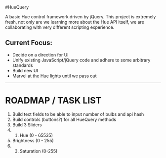 #HueQuery

A basic Hue control framework driven by jQuery. This project is extremely fresh, not only are we learning more about the Hue API itself, we are collaborating with very different scripting experience.

## Current Focus:
* Decide on a direction for UI
* Unify existing JavaScript/jQuery code and adhere to some arbitrary standards
* Build new UI
* Marvel at the Hue lights until we pass out


---
# ROADMAP / TASK LIST
1. Build text fields to be able to input number of bulbs and api hash
2. Build controls (buttons?) for all HueQuery methods
3. Build 3 Sliders
3. 1. Hue (0 - 65535)
3. Brightness (0 - 255)
3. 3. Saturation (0-255)